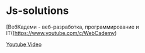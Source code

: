 # Js-solutions

[ВебКадеми - веб-разработка, программирование и IT([https://www.youtube.com/c/WebCademy)

[Youtube Video](https://www.youtube.com/watch?v=D8OIb5LZYYE&t=5596s)

